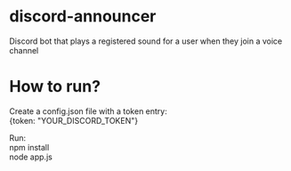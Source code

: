 # discord-announcer
Discord bot that plays a registered sound for a user when they join a voice channel

# How to run?
Create a config.json file with a token entry: <br/>
{token: "YOUR_DISCORD_TOKEN"}

Run: <br/>
npm install <br/>
node app.js